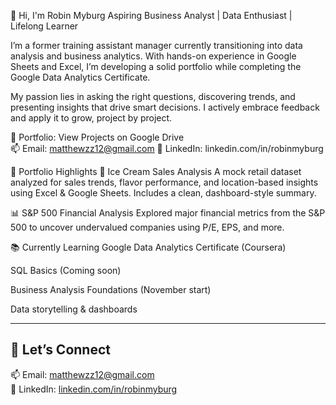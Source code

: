 👋 Hi, I'm Robin Myburg
Aspiring Business Analyst | Data Enthusiast | Lifelong Learner

I’m a former training assistant manager currently transitioning into data analysis and business analytics. With hands-on experience in Google Sheets and Excel, I’m developing a solid portfolio while completing the Google Data Analytics Certificate.

My passion lies in asking the right questions, discovering trends, and presenting insights that drive smart decisions. I actively embrace feedback and apply it to grow, project by project.

🔗 Portfolio: View Projects on Google Drive     
📫 Email: matthewzz12@gmail.com
💼 LinkedIn: linkedin.com/in/robinmyburg

📂 Portfolio Highlights
💼 Ice Cream Sales Analysis
A mock retail dataset analyzed for sales trends, flavor performance, and location-based insights using Excel & Google Sheets. Includes a clean, dashboard-style summary.

📊 S&P 500 Financial Analysis
Explored major financial metrics from the S&P 500 to uncover undervalued companies using P/E, EPS, and more.

📚 Currently Learning
Google Data Analytics Certificate (Coursera)

SQL Basics (Coming soon)

Business Analysis Foundations (November start)

Data storytelling & dashboards

---

## 🤝 Let’s Connect
📫 Email: matthewzz12@gmail.com  
🔗 LinkedIn: [linkedin.com/in/robinmyburg](https://linkedin.com/in/robinmyburg)


<!---
RobinMyburg/RobinMyburg is a ✨ special ✨ repository because its `README.md` (this file) appears on your GitHub profile.
You can click the Preview link to take a look at your changes.
--->
